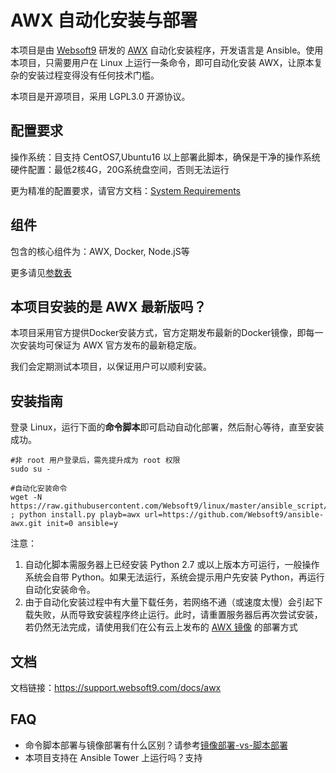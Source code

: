 # AWX 自动化安装与部署

本项目是由 [Websoft9](http://www.websoft9.com) 研发的 [AWX](https://github.com/ansible/awx) 自动化安装程序，开发语言是 Ansible。使用本项目，只需要用户在 Linux 上运行一条命令，即可自动化安装 AWX，让原本复杂的安装过程变得没有任何技术门槛。  

本项目是开源项目，采用 LGPL3.0 开源协议。

## 配置要求

操作系统：目支持 CentOS7,Ubuntu16 以上部署此脚本，确保是干净的操作系统  
硬件配置：最低2核4G，20G系统盘空间，否则无法运行  

更为精准的配置要求，请官方文档：[System Requirements](https://github.com/ansible/awx/blob/devel/INSTALL.md#system-requirements)

## 组件

包含的核心组件为：AWX, Docker, Node.jS等

更多请见[参数表](/docs/zh/stack-components.md)

## 本项目安装的是 AWX 最新版吗？

本项目采用官方提供Docker安装方式，官方定期发布最新的Docker镜像，即每一次安装均可保证为 AWX 官方发布的最新稳定版。

我们会定期测试本项目，以保证用户可以顺利安装。  

## 安装指南

登录 Linux，运行下面的**命令脚本**即可启动自动化部署，然后耐心等待，直至安装成功。

```
#非 root 用户登录后，需先提升成为 root 权限
sudo su -

#自动化安装命令
wget -N https://raw.githubusercontent.com/Websoft9/linux/master/ansible_script/install.py ; python install.py playb=awx url=https://github.com/Websoft9/ansible-awx.git init=0 ansible=y

```

注意：  

1. 自动化脚本需服务器上已经安装 Python 2.7 或以上版本方可运行，一般操作系统会自带 Python。如果无法运行，系统会提示用户先安装 Python，再运行自动化安装命令。
2. 由于自动化安装过程中有大量下载任务，若网络不通（或速度太慢）会引起下载失败，从而导致安装程序终止运行。此时，请重置服务器后再次尝试安装，若仍然无法完成，请使用我们在公有云上发布的 [AWX 镜像](https://apps.websoft9.com/awx) 的部署方式


## 文档

文档链接：https://support.websoft9.com/docs/awx

## FAQ

- 命令脚本部署与镜像部署有什么区别？请参考[镜像部署-vs-脚本部署](https://support.websoft9.com/docs/faq/zh/bz-product.html#镜像部署-vs-脚本部署)
- 本项目支持在 Ansible Tower 上运行吗？支持
